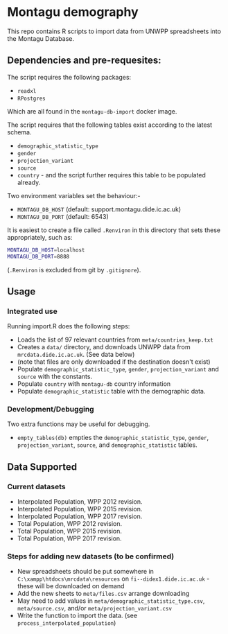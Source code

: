 # Montagu demography

This repo contains R scripts to import data from UNWPP spreadsheets into the Montagu Database.

## Dependencies and pre-requesites:

The script requires the following packages:

* `readxl`
* `RPostgres`

Which are all found in the `montagu-db-import` docker image.

The script requires that the following tables exist according to the latest schema.

* `demographic_statistic_type`
* `gender`
* `projection_variant`
* `source`
* `country` - and the script further requires this table to be populated already.

Two environment variables set the behaviour:-

* `MONTAGU_DB_HOST` (default: support.montagu.dide.ic.ac.uk)
* `MONTAGU_DB_PORT` (default: 6543)

It is easiest to create a file called `.Renviron` in this directory that sets these appropriately, such as:

```sh
MONTAGU_DB_HOST=localhost
MONTAGU_DB_PORT=8888
```

(`.Renviron` is excluded from git by `.gitignore`).

## Usage

### Integrated use

 Running import.R does the following steps:

* Loads the list of 97 relevant countries from `meta/countries_keep.txt`
* Creates a `data/` directory, and downloads UNWPP data from `mrcdata.dide.ic.ac.uk`. (See data below)
* (note that files are only downloaded if the destination doesn't exist)
* Populate `demographic_statistic_type`, `gender`, `projection_variant` and `source` with the constants.
* Populate `country` with `montagu-db` country information
* Populate `demographic_statistic` table with the demographic data.

### Development/Debugging

Two extra functions may be useful for debugging.

* `empty_tables(db)` empties the `demographic_statistic_type`, `gender`, `projection_variant`, `source`, and `demographic_statistic` tables.

## Data Supported

### Current datasets

* Interpolated Population, WPP 2012 revision.
* Interpolated Population, WPP 2015 revision.
* Interpolated Population, WPP 2017 revision.
* Total Population, WPP 2012 revision.
* Total Population, WPP 2015 revision.
* Total Population, WPP 2017 revision.

### Steps for adding new datasets (to be confirmed)

* New spreadsheets should be put somewhere in `C:\xampp\htdocs\mrcdata\resources` on `fi--didex1.dide.ic.ac.uk` - these will be downloaded on demand
* Add the new sheets to `meta/files.csv` arrange downloading
* May need to add values in `meta/demographic_statistic_type.csv`, `meta/source.csv`, and/or `meta/projection_variant.csv`
* Write the function to import the data. (see `process_interpolated_population`)
